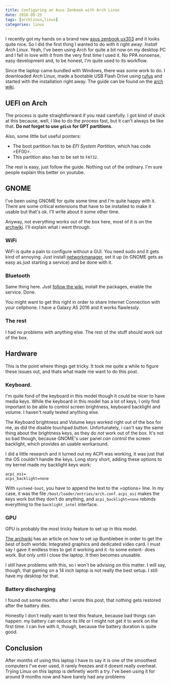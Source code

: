 ```yaml
---
title: Configuring an Asus Zenbook with Arch Linux
date: 2016-09-25
tags: [archlinux,linux]
categories: linux
---
```


I recently got my hands on a brand new [asus zenbook
ux303](http://www.pcadvisor.co.uk/review/laptops/asus-zenbook-ux303u-review-3632053/)
and it looks quite nice. So I did the first thing I wanted to do with it
right away: _Install Arch Linux_. Yeah, I've been using Arch for quite a bit
now on my desktop PC and I fell in love with it from the very first time I
used it. No PPA nonsense, easy development and, to be honest, I'm quite used
to its workflow.

Since the laptop came bundled with Windows, there was some work to do. I
downloaded Arch Linux, made a bootable USB Flash Drive using
[rufus](https://rufus.akeo.ie/) and started with the installation right away.
The guide can be found on the [arch
wiki](https://wiki.archlinux.org/index.php/installation_guide).

## UEFI on Arch

The process is quite straightforward if you read carefully. I got kind
of stuck at this because, well, I like to do the process fast, but it
can't always be like that. **Do _not_ forget to use `gdisk` for GPT
partitions**.

Also, some little but useful pointers:

- The boot partition has to be _EFI System Partition_, which has code =EF00=.
- This partition also has to be set to `FAT32`.

The rest is easy, just follow the guide. Nothing out of the
ordinary. I'm sure people explain this better on youtube.

## GNOME

I've been using GNOME for quite some time and I'm quite happy with
it. There are some critical extensions that have to be installed to
make it usable but that's ok. I'll write about it some other time.

Anyway, not everything works out of the box here, most of it is on the
[archwiki](https://wiki.archlinux.org/). I'll explain what i went through.

### WiFi

WiFi is quite a pain to configure without a GUI. You need sudo and it gets
kind of annoying. Just install
[networkmanager](https://wiki.archlinux.org/index.php/NetworkManager), set it
up (in GNOME gets as easy as just starting a service) and be done with it.

### Bluetooth

Same thing here. Just [follow the
wiki](https://wiki.archlinux.org/index.php/bluetooth), install the packages,
enable the service. Done.

You might want to get this right in order to share Internet Connection
with your cellphone. I have a Galaxy A5 2016 and it works flawlessly.

### The rest

I had no problems with anything else. The rest of the stuff should
work out of the box.

## Hardware

This is the point where things get tricky. It took me quite a while to
figure these issues out, and thats what made me want to do this post.

### Keyboard.

I'm quite fond of the keyboard in this model though it could be nicer
to have media keys. While the keyboard in this model has a lot of
keys, I only find important to be able to control screen brightness,
keyboard backlight and volume. I haven't really tested anything else.

The Keyboard brightness and Volume keys worked right out of the box
for me, as did the disable touchpad button. Unfortunately, i can't say
the same thing about the brightness keys, as they do _not_ work out of
the box. It's not so bad though, because GNOME's user panel _can_
control the screen backlight, which provides an usable workaround.

I did a little research and it turned out my ACPI was working, it was
just that the OS couldn't handle the keys. Long story short, adding
these options to my kernel made my backlight keys work:

```
acpi_osi=
acpi_backlight=none
```

With `systemd-boot`, you have to append the text to the =options=
line. In my case, it was the file
`/boot/loader/entries/arch.conf`. `acpi_osi` makes the keys work but
they don't do anything, and `acpi_backlight=none` rebinds everything
to the `backlight_intel` interface.

### GPU

GPU is probably the most tricky feature to set up in this model.

[The archwiki](https://wiki.archlinux.org/index.php/bumblebee) has an article
on how to set up Bumblebee in order to get the best of both worlds:
Integrated graphics and dedicated video card. I must say I gave it endless
tries to get it working and it -to some extent- does work. But only until i
close the laptop. It then becomes unusable.

I still have problems with this, so i won't be advising on this
matter. I will say, though, that gaming on a 14 inch laptop is not
really the best setup. I still have my desktop for that.

### Battery discharging

I found out some months after I wrote this post, that nothing gets
restored after the battery dies.

Honestly I don't really want to test this feature, because bad things
can happen: my battery can reduce its life or I might not get it to
work on the first time. I can live with it, though, because the
battery duration is quite good.

## Conclusion

After months of using this laptop I have to say it is one of the
smoothest computers I've ever used, it rarely freezes and it doesnt
really overheat. Trying Linux on this laptop is definetly worth a
try. I've been using it for around 9 months now and have barely had
any problems
